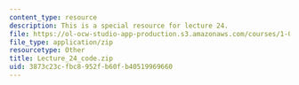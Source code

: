 ```yaml
---
content_type: resource
description: This is a special resource for lecture 24.
file: https://ol-ocw-studio-app-production.s3.amazonaws.com/courses/1-00-introduction-to-computers-and-engineering-problem-solving-spring-2012/3873c23cfbc8952fb60fb40519969660_Lecture_24_code.zip
file_type: application/zip
resourcetype: Other
title: Lecture_24_code.zip
uid: 3873c23c-fbc8-952f-b60f-b40519969660
---
```

